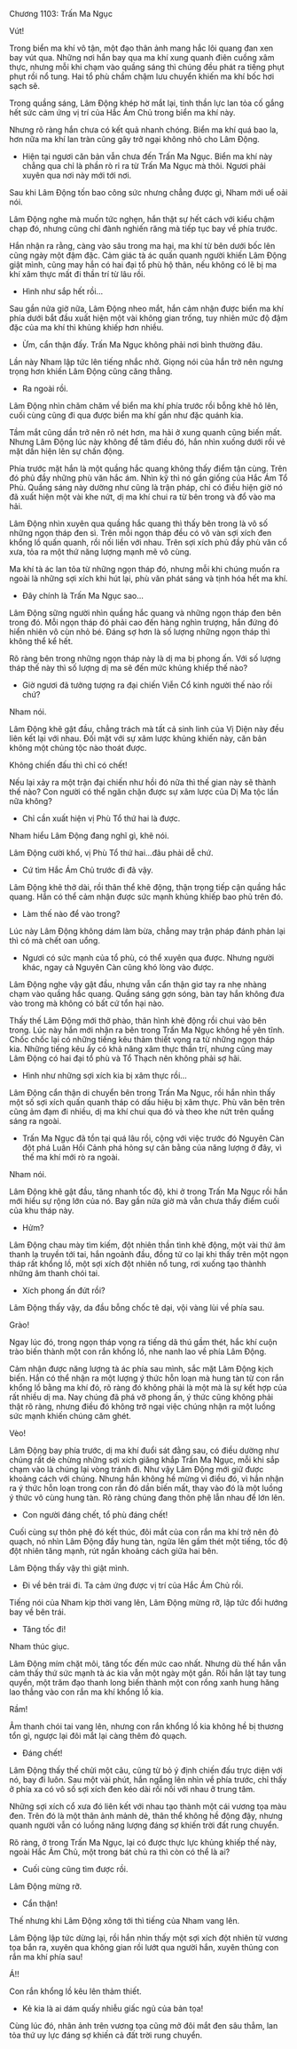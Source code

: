 




Chương 1103: Trấn Ma Ngục


Vút!

Trong biển ma khí vô tận, một đạo thân ảnh mang hắc lôi quang đan xen bay vút qua. Những nơi hắn bay qua ma khí xung quanh điên cuồng xâm thực, nhưng mỗi khi chạm vào quầng sáng thì chúng đều phát ra tiếng phụt phụt rồi nổ tung. Hai tổ phù chầm chậm lưu chuyển khiến ma khí bốc hơi sạch sẽ.

Trong quầng sáng, Lâm Động khép hờ mắt lại, tinh thần lực lan tỏa cố gắng hết sức cảm ứng vị trí của Hắc Ám Chủ trong biển ma khí này.

Nhưng rõ ràng hắn chưa có kết quả nhanh chóng. Biển ma khí quá bao la, hơn nữa ma khí lan tràn cũng gây trở ngại không nhỏ cho Lâm Động.

- Hiện tại ngươi căn bản vẫn chưa đến Trấn Ma Ngục. Biển ma khí này chẳng qua chỉ là phần rò rỉ ra từ Trấn Ma Ngục mà thôi. Ngươi phải xuyên qua nơi này mới tới nơi.

Sau khi Lâm Động tốn bao công sức nhưng chẳng được gì, Nham mới uể oải nói.

Lâm Động nghe mà muốn tức nghẹn, hắn thật sự hết cách với kiểu chậm chạp đó, nhưng cũng chỉ đành nghiến răng mà tiếp tục bay về phía trước.

Hắn nhận ra rằng, càng vào sâu trong ma hại, ma khí từ bên dưới bốc lên cũng ngày một đậm đặc. Cảm giác tà ác quấn quanh người khiến Lâm Động giật mình, cũng may hắn có hai đại tổ phù hộ thân, nếu không có lẽ bị ma khí xâm thực mất đi thần trí từ lâu rồi.

- Hình như sắp hết rồi…

Sau gần nửa giờ nữa, Lâm Động nheo mắt, hắn cảm nhận được biển ma khí phía dưới bắt đầu xuất hiện một vài không gian trống, tuy nhiên mức độ đậm đặc của ma khí thì khủng khiếp hơn nhiều.

- Ừm, cẩn thận đấy. Trấn Ma Ngục không phải nơi bình thường đâu.

Lần này Nham lập tức lên tiếng nhắc nhở. Giọng nói của hắn trở nên ngưng trọng hơn khiến Lâm Động cũng căng thẳng.

- Ra ngoài rồi.

Lâm Động nhìn chăm chăm về biển ma khí phía trước rồi bỗng khẽ hô lên, cuối cùng cũng đi qua được biển ma khí gần như đặc quánh kia.

Tầm mắt cũng dần trở nên rõ nét hơn, ma hải ở xung quanh cũng biến mất. Nhưng Lâm Động lúc này không để tâm điều đó, hắn nhìn xuống dưới rồi vẻ mặt dần hiện lên sự chấn động.

Phía trước mặt hắn là một quầng hắc quang không thấy điểm tận cùng. Trên đó phủ đầy những phù văn hắc ám. Nhìn kỹ thì nó gần giống của Hắc Ám Tổ Phù. Quầng sáng này dường như cũng là trận pháp, chỉ có điều hiện giờ nó đã xuất hiện một vài khe nứt, dị ma khí chui ra từ bên trong và đổ vào ma hải.

Lâm Động nhìn xuyên qua quầng hắc quang thì thấy bên trong là vô số những ngọn tháp đen sì. Trên mỗi ngọn tháp đều có vô vàn sợi xích đen khổng lồ quấn quanh, rồi nối liền với nhau. Trên sợi xích phủ đầy phù văn cổ xưa, tỏa ra một thứ năng lượng mạnh mẽ vô cùng.

Ma khí tà ác lan tỏa từ những ngọn tháp đó, nhưng mỗi khi chúng muốn ra ngoài là những sợi xích khi hút lại, phù văn phát sáng và tịnh hóa hết ma khí.

- Đây chính là Trấn Ma Ngục sao…

Lâm Động sững người nhìn quầng hắc quang và những ngọn tháp đen bên trong đó. Mỗi ngọn tháp đó phải cao đến hàng nghìn trượng, hắn đứng đó hiển nhiên vô cùn nhỏ bé. Đáng sợ hơn là số lượng những ngọn tháp thì không thể kể hết.

Rõ ràng bên trong những ngọn tháp này là dị ma bị phong ấn. Với số lượng tháp thế này thì số lượng dị ma sẽ đến mức khủng khiếp thế nào?

- Giờ ngươi đã tưởng tượng ra đại chiến Viễn Cổ kinh người thế nào rồi chứ?

Nham nói.

Lâm Động khẽ gật đầu, chẳng trách mà tất cả sinh linh của Vị Diện này đều liên kết lại với nhau. Đối mặt với sự xâm lược khủng khiến này, căn bản không một chủng tộc nào thoát được.

Không chiến đấu thì chỉ có chết!

Nếu lại xảy ra một trận đại chiến như hồi đó nữa thì thế gian này sẽ thành thế nào? Con người có thể ngăn chặn được sự xâm lược của Dị Ma tộc lần nữa không?

- Chỉ cần xuất hiện vị Phù Tổ thứ hai là được.

Nham hiểu Lâm Động đang nghĩ gì, khẽ nói.

Lâm Động cười khổ, vị Phù Tổ thứ hai…đâu phải dễ chứ.

- Cứ tìm Hắc Ám Chủ trước đi đã vậy.

Lâm Động khẽ thở dài, rồi thân thể khẽ động, thận trọng tiếp cận quầng hắc quang. Hắn có thể cảm nhận được sức mạnh khủng khiếp bao phủ trên đó.

- Làm thế nào để vào trong?

Lúc này Lâm Động không dám làm bừa, chẳng may trận pháp đánh phản lại thì có mà chết oan uổng.

- Ngươi có sức mạnh của tổ phù, có thể xuyên qua được. Nhưng người khác, ngay cả Nguyên Càn cũng khó lòng vào được.

Lâm Động nghe vậy gật đầu, nhưng vẫn cẩn thận giơ tay ra nhẹ nhàng chạm vào quầng hắc quang. Quầng sáng gợn sóng, bàn tay hắn không đưa vào trong mà không có bất cứ tổn hại nào.

Thấy thế Lâm Động mới thở phào, thân hình khẽ động rồi chui vào bên trong. Lúc này hắn mới nhận ra bên trong Trấn Ma Ngục không hề yên tĩnh. Chốc chốc lại có những tiếng kêu thảm thiết vọng ra từ những ngọn tháp kia. Những tiếng kêu ấy có khả năng xâm thực thần trí, nhưng cũng may Lâm Động có hai đại tổ phù và Tổ Thạch nên không phải sợ hãi.

- Hình như những sợi xích kia bị xâm thực rồi…

Lâm Động cẩn thận di chuyển bên trong Trấn Ma Ngục, rồi hắn nhìn thấy một số sợi xích quấn quanh tháp có dấu hiệu bị xâm thực. Phù văn bên trên cũng ảm đạm đi nhiều, dị ma khí chui qua đó và theo khe nứt trên quầng sáng ra ngoài.

- Trấn Ma Ngục đã tồn tại quá lâu rồi, cộng với việc trước đó Nguyên Càn đột phá Luân Hồi Cảnh phá hỏng sự cân bằng của năng lượng ở đây, vì thế ma khí mới rò ra ngoài.

Nham nói.

Lâm Động khẽ gật đầu, tăng nhanh tốc độ, khi ở trong Trấn Ma Ngục rồi hắn mới hiểu sự rộng lớn của nó. Bay gần nửa giờ mà vẫn chưa thấy điểm cuối của khu tháp này.

- Hửm?

Lâm Động chau mày tìm kiếm, đột nhiên thần tình khẽ động, một vài thứ âm thanh lạ truyền tới tai, hắn ngoảnh đầu, đồng tử co lại khi thấy trên một ngọn tháp rất khổng lồ, một sợi xích đột nhiên nổ tung, rơi xuống tạo thànhh những âm thanh chói tai.

- Xích phong ấn đứt rồi?

Lâm Động thấy vậy, da đầu bỗng chốc tê dại, vội vàng lùi về phía sau.

Grào!

Ngay lúc đó, trong ngọn tháp vọng ra tiếng dã thú gầm thét, hắc khí cuộn trào biến thành một con rắn khổng lồ, nhe nanh lao về phía Lâm Động.

Cảm nhận được năng lượng tà ác phía sau mình, sắc mặt Lâm Động kịch biến. Hắn có thể nhận ra một lượng ý thức hỗn loạn mà hung tàn từ con rắn khổng lồ bằng ma khí đó, rõ ràng đó không phải là một mà là sự kết hợp của rất nhiều dị ma. Nay chúng đã phá vỡ phong ấn, ý thức cũng không phải thật rõ ràng, nhưng điều đó không trở ngại việc chúng nhận ra một luồng sức mạnh khiến chúng căm ghét.

Vèo!

Lâm Động bay phía trước, dị ma khí đuổi sát đằng sau, có điều dường như chúng rất dè chừng những sợi xích giăng khắp Trấn Ma Ngục, mỗi khi sắp chạm vào là chúng lại vòng tránh đi. Như vậy Lâm Động mới giữ được khoảng cách với chúng. Nhưng hắn không hề mừng vì điều đó, vì hắn nhận ra ý thức hỗn loạn trong con rắn đó dần biến mất, thay vào đó là một luồng ý thức vô cùng hung tàn. Rõ ràng chúng đang thôn phệ lẫn nhau để lớn lên.

- Con người đáng chết, tổ phù đáng chết!

Cuối cùng sự thôn phệ đó kết thúc, đôi mắt của con rắn ma khí trở nên đỏ quạch, nó nhìn Lâm Động đầy hung tàn, ngửa lên gầm thét một tiếng, tốc độ đột nhiên tăng mạnh, rút ngắn khoảng cách giữa hai bên.

Lâm Động thấy vậy thì giật mình.

- Đi về bên trái đi. Ta cảm ứng được vị trí của Hắc Ám Chủ rồi.

Tiếng nói của Nham kịp thời vang lên, Lâm Động mừng rỡ, lập tức đổi hướng bay về bên trái.

- Tăng tốc đi!

Nham thúc giục.

Lâm Động mím chặt môi, tăng tốc đến mức cao nhất. Nhưng dù thế hắn vẫn cảm thấy thứ sức mạnh tà ác kia vẫn một ngày một gần. Rồi hắn lật tay tung quyền, một trăm đạo thanh long biến thành một con rồng xanh hung hăng lao thẳng vào con rắn ma khí khổng lồ kia.

Rầm!

Âm thanh chói tai vang lên, nhưng con rắn khổng lồ kia không hề bị thương tổn gì, ngược lại đôi mắt lại càng thêm đỏ quạch.

- Đáng chết!

Lâm Động thấy thế chửi một câu, cũng từ bỏ ý định chiến đấu trực diện với nó, bay đi luôn. Sau một vài phút, hắn ngẩng lên nhìn về phía trước, chỉ thấy ở phía xa có vô số sợi xích đen kéo dài rồi nối với nhau ở trung tâm.

Những sợi xích cổ xưa đó liên kết với nhau tạo thành một cái vương tọa màu đen. Trên đó là một thân ảnh mảnh dẻ, thân thể không hề động đậy, nhưng quanh người vẫn có luồng năng lượng đáng sợ khiến trời đất rung chuyển.

Rõ ràng, ở trong Trấn Ma Ngục, lại có được thực lực khủng khiếp thế này, ngoài Hắc Ám Chủ, một trong bát chủ ra thì còn có thể là ai?

- Cuối cùng cũng tìm được rồi.

Lâm Động mừng rỡ.

- Cẩn thận!

Thế nhưng khi Lâm Động xông tới thì tiếng của Nham vang lên.

Lâm Động lập tức dừng lại, rồi hắn nhìn thấy một sợi xích đột nhiên từ vương tọa bắn ra, xuyên qua không gian rồi lướt qua người hắn, xuyên thủng con rắn ma khí phía sau!

Á!!

Con rắn khổng lồ kêu lên thảm thiết.

- Kẻ kia là ai dám quấy nhiễu giấc ngủ của bản tọa!

Cùng lúc đó, nhân ảnh trên vương tọa cũng mở đôi mắt đen sâu thẳm, lan tỏa thứ uy lực đáng sợ khiến cả đất trời rung chuyển.




